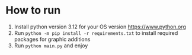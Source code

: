 # How to run

1. Install python version 3.12 for your OS version https://www.python.org
2. Run `python -m pip install -r requirements.txt` to install required packages for graphic additions
3. Run `python main.py` and enjoy
